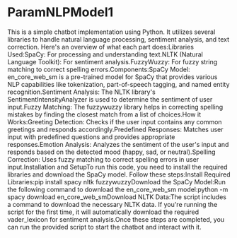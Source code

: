 # ParamNLPModel1
This is a simple chatbot implementation using Python. It utilizes several libraries to handle natural language processing, sentiment analysis, and text correction. Here's an overview of what each part does:Libraries Used:SpaCy: For processing and understanding text.NLTK (Natural Language Toolkit): For sentiment analysis.FuzzyWuzzy: For fuzzy string matching to correct spelling errors.Components:SpaCy Model: en_core_web_sm is a pre-trained model for SpaCy that provides various NLP capabilities like tokenization, part-of-speech tagging, and named entity recognition.Sentiment Analysis: The NLTK library's SentimentIntensityAnalyzer is used to determine the sentiment of user input.Fuzzy Matching: The fuzzywuzzy library helps in correcting spelling mistakes by finding the closest match from a list of choices.How it Works:Greeting Detection: Checks if the user input contains any common greetings and responds accordingly.Predefined Responses: Matches user input with predefined questions and provides appropriate responses.Emotion Analysis: Analyzes the sentiment of the user's input and responds based on the detected mood (happy, sad, or neutral).Spelling Correction: Uses fuzzy matching to correct spelling errors in user input.Installation and SetupTo run this code, you need to install the required libraries and download the SpaCy model. Follow these steps:Install Required Libraries:pip install spacy nltk fuzzywuzzyDownload the SpaCy Model:Run the following command to download the en_core_web_sm model:python -m spacy download en_core_web_smDownload NLTK Data:The script includes a command to download the necessary NLTK data. If you're running the script for the first time, it will automatically download the required vader_lexicon for sentiment analysis.Once these steps are completed, you can run the provided script to start the chatbot and interact with it.
